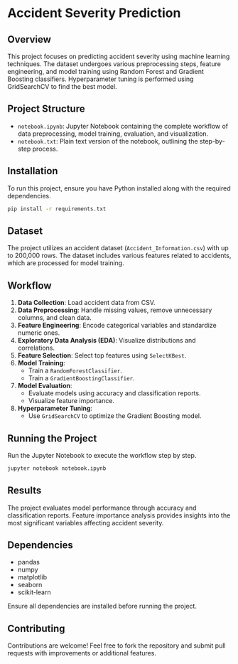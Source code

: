 # Accident Severity Prediction

## Overview
This project focuses on predicting accident severity using machine learning techniques. The dataset undergoes various preprocessing steps, feature engineering, and model training using Random Forest and Gradient Boosting classifiers. Hyperparameter tuning is performed using GridSearchCV to find the best model.

## Project Structure
- `notebook.ipynb`: Jupyter Notebook containing the complete workflow of data preprocessing, model training, evaluation, and visualization.
- `notebook.txt`: Plain text version of the notebook, outlining the step-by-step process.

## Installation
To run this project, ensure you have Python installed along with the required dependencies.

```bash
pip install -r requirements.txt
```

## Dataset
The project utilizes an accident dataset (`Accident_Information.csv`) with up to 200,000 rows. The dataset includes various features related to accidents, which are processed for model training.

## Workflow
1. **Data Collection**: Load accident data from CSV.
2. **Data Preprocessing**: Handle missing values, remove unnecessary columns, and clean data.
3. **Feature Engineering**: Encode categorical variables and standardize numeric ones.
4. **Exploratory Data Analysis (EDA)**: Visualize distributions and correlations.
5. **Feature Selection**: Select top features using `SelectKBest`.
6. **Model Training**:
   - Train a `RandomForestClassifier`.
   - Train a `GradientBoostingClassifier`.
7. **Model Evaluation**:
   - Evaluate models using accuracy and classification reports.
   - Visualize feature importance.
8. **Hyperparameter Tuning**:
   - Use `GridSearchCV` to optimize the Gradient Boosting model.

## Running the Project
Run the Jupyter Notebook to execute the workflow step by step.

```bash
jupyter notebook notebook.ipynb
```

## Results
The project evaluates model performance through accuracy and classification reports. Feature importance analysis provides insights into the most significant variables affecting accident severity.

## Dependencies
- pandas
- numpy
- matplotlib
- seaborn
- scikit-learn

Ensure all dependencies are installed before running the project.

## Contributing
Contributions are welcome! Feel free to fork the repository and submit pull requests with improvements or additional features.
